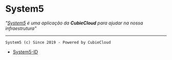 # System5

_"[System5](https://system5.ml) é uma aplicação da **CubieCloud** para ajudar na nossa infraestrutura"_


<hr>

`System5 (c) Since 2019 - Powered by CubieCloud`

* [System5-ID](https://id.system5.ml)
